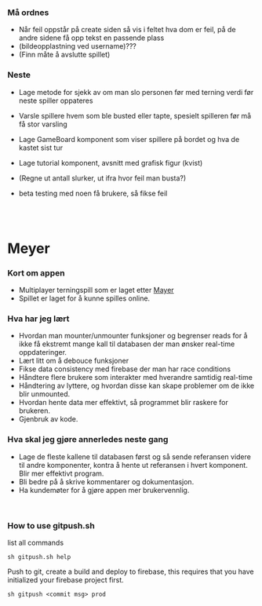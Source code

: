 ### Må ordnes
- Når feil oppstår på create siden så vis i feltet hva dom er feil, på de andre sidene få opp tekst en passende plass
- (bildeopplastning ved username)???
- (Finn måte å avslutte spillet)

### Neste
- Lage metode for sjekk av om man slo personen før med terning verdi før neste spiller oppateres
- Varsle spillere hvem som ble busted eller tapte, spesielt spilleren før må få stor varsling

- Lage GameBoard komponent som viser spillere på bordet og hva de kastet sist tur

- Lage tutorial komponent, avsnitt med grafisk figur (kvist)
 
- (Regne ut antall slurker, ut ifra hvor feil man busta?)

- beta testing med noen få brukere, så fikse feil

<br/><br/>

# Meyer

### Kort om appen
- Multiplayer terningspill som er laget etter <a href="https://da.wikipedia.org/wiki/Meyer_(terningspil)">Mayer</a>
- Spillet er laget for å kunne spilles online.

### Hva har jeg lært
- Hvordan man mounter/unmounter funksjoner og begrenser reads for å ikke få ekstremt mange kall til databasen der man ønsker real-time oppdateringer.
- Lært litt om å debouce funksjoner
- Fikse data consistency med firebase der man har race conditions
- Håndtere flere brukere som interakter med hverandre samtidig real-time
- Håndtering av lyttere, og hvordan disse kan skape problemer om de ikke blir unmounted.
- Hvordan hente data mer effektivt, så programmet blir raskere for brukeren.
- Gjenbruk av kode.

### Hva skal jeg gjøre annerledes neste gang
- Lage de fleste kallene til databasen først og så sende referansen videre til andre komponenter, kontra å hente ut referansen i hvert komponent. Blir mer effektivt program.
- Bli bedre på å skrive kommentarer og dokumentasjon.
- Ha kundemøter for å gjøre appen mer brukervennlig.

<br />

### How to use gitpush.sh
list all commands
```
sh gitpush.sh help
```
Push to git, create a build and deploy to firebase, this requires that you have initialized your firebase project first.
```
sh gitpush <commit msg> prod
```